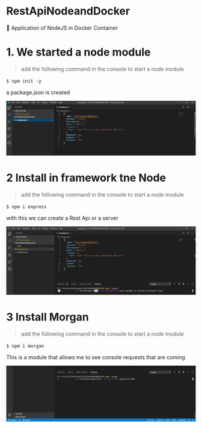 # RestApiNodeandDocker
🐳 Application of NodeJS in Docker Container

# 1. We started a node module
> add the following command in the console to start a node module

`$ npm init -y`

a package.json is created

![](/IMG/node1.png)

# 2 Install in framework tne Node 
> add the following command in the console to start a node module

`$ npm i express`

with this we can create a Rest Api or a server


![](/IMG/express.png)
 
 # 3 Install Morgan
 > add the following command in the console to start a node module
 
 `$ npm i morgan`
 
 This is a module that allows me to see console requests that are coming
 
![](/IMG/morgan.png)

